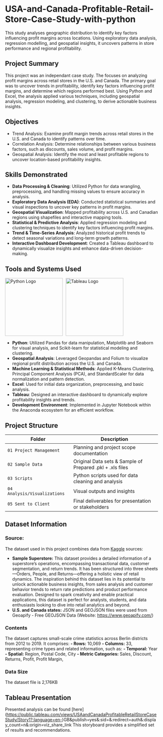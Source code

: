 # USA-and-Canada-Profitable-Retail-Store-Case-Study-with-python
This study analyses geographic distribution to identify key factors influencing profit margins across locations. Using exploratory data analysis, regression modelling, and geospatial insights, it uncovers patterns in store performance and regional profitability.

## Project Summary
This project was an independant case study. The focuses on analyzing profit margins across retail stores in the U.S. and Canada. The primary goal was to uncover trends in profitability, identify key factors influencing profit margins, and determine which regions performed best. Using Python and Excel, the analysis applied various techniques, including geospatial analysis, regression modeling, and clustering, to derive actionable business insights.

## Objectives
- Trend Analysis: Examine profit margin trends across retail stores in the U.S. and Canada to identify patterns over time.
- Correlation Analysis: Determine relationships between various business factors, such as discounts, sales volume, and profit margins.
- Geospatial Analysis: Identify the most and least profitable regions to uncover location-based profitability insights.

## Skills Demonstrated 
- **Data Processing & Cleaning**: Utilized Python for data wrangling, preprocessing, and handling missing values to ensure accuracy in analysis.
- **Exploratory Data Analysis (EDA)**: Conducted statistical summaries and visual inspections to uncover key patterns in profit margins.
- **Geospatial Visualization**: Mapped profitability across U.S. and Canadian regions using shapefiles and interactive mapping tools.
- **Statistical & Predictive Analysis**: Applied regression modeling and clustering techniques to identify key factors influencing profit margins.
- **Trend & Time-Series Analysis**: Analyzed historical profit trends to detect seasonal variations and long-term growth patterns.
- **Interactive Dashboard Development**: Created a Tableau dashboard to dynamically visualize insights and enhance data-driven decision-making.

## Tools and Systems Used  
<div style="display: flex; align-items: center; gap: 10px;">
  <img src="https://raw.githubusercontent.com/wallmaden/USA-and-Canada-Profitable-Retail-Store-Independant-Case-Study-with-python/main/04%20Analysis%20%26%20Visualisations/python-logo-master-v3-TM.png" alt="Python Logo" width="190"/>
  <img src="https://raw.githubusercontent.com/wallmaden/USA-and-Canada-Profitable-Retail-Store-Independant-Case-Study-with-python/main/04%20Analysis%20%26%20Visualisations/tableau.png" alt="Tableau Logo" width="190"/>
</div>

- **Python**: Utilized Pandas for data manipulation, Matplotlib and Seaborn for visual analysis, and Scikit-learn for statistical modeling and clustering.
- **Geospatial Analysis**: Leveraged Geopandas and Folium to visualize regional profit distribution across the U.S. and Canada.
- **Machine Learning & Statistical Methods**: Applied K-Means Clustering, Principal Component Analysis (PCA), and StandardScaler for data normalization and pattern detection.
- **Excel**: Used for initial data organization, preprocessing, and basic analysis.
- **Tableau**: Designed an interactive dashboard to dynamically explore profitability insights and trends.
- **Development Environment**: Implemented in Jupyter Notebook within the Anaconda ecosystem for an efficient workflow.

## Project Structure

| Folder | Description |
|--------|-------------|
| `01 Project Management` | Planning and project scope documentation |
| `02 Sample Data` | Original Data sets & Sample of Prepared .pkl + .xls files|
| `03 Scripts` | Python scripts used for data cleaning and analysis |
| `04 Analysis/Visualizations` | Visual outputs and insights |
| `05 Sent to Client` | Final deliverables for presentation or stakeholders |

## Dataset Information
### Source:
The dataset used in this project combines data from [Kaggle](https://www.kaggle.com/datasets/aditirai2607/super-market-dataset) sources:
  - **Sample Superstore:** This dataset provides a detailed information of a superstore’s operations, encompassing transactional data, customer segmentation, and return trends. It has been structured into three sheets—Orders, People, and Returns—offering a holistic view of retail dynamics. The inspiration behind this dataset lies in its potential to unlock actionable business insights, from sales analysis and customer behavior trends to return rate predictions and product performance evaluation. Designed to spark creativity and enable practical applications, this dataset is perfect for analysts, students, and data enthusiasts looking to dive into retail analytics and beyond.
  - **U.S. and Canada states:** JSON and GEOJSON files were used from Geoapify - Free GEOJSON Data (Website: https://www.geoapify.com/)

### Contents
The dataset captures small-scale crime statistics across Berlin districts from 2012 to 2019. It comprises:
  **- Rows:** 10,069
  **- Columns:** 33, representing crime types and related information, such as:
  **- Temporal:** Year
  **- Spatial:** Region, Postal Code, City
  **- Metric Categories:** Sales, Discount, Returns, Profit, Profit Margin, 
  
### Data Size
The dataset file is 2,176KB

## Tableau Presentation
Presented  analysis can be found  [here] (https://public.tableau.com/views/USAandCanadaProfitableRetailStoreCaseStudy/Story1?:language=en-)GB&publish=yes&:sid=&:redirect=auth&:display_count=n&:origin=viz_share_link This storyboard provides a simplified set of results and recommendations.
